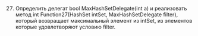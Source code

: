 27. Определить делегат bool MaxHashSetDelegate(int a) и реализовать метод int
Function27(HashSet<int> intSet, MaxHashSetDelegate filter), который возвращает
максимальный элемент из intSet, из элементов которые удовлетворяют условию filter.

